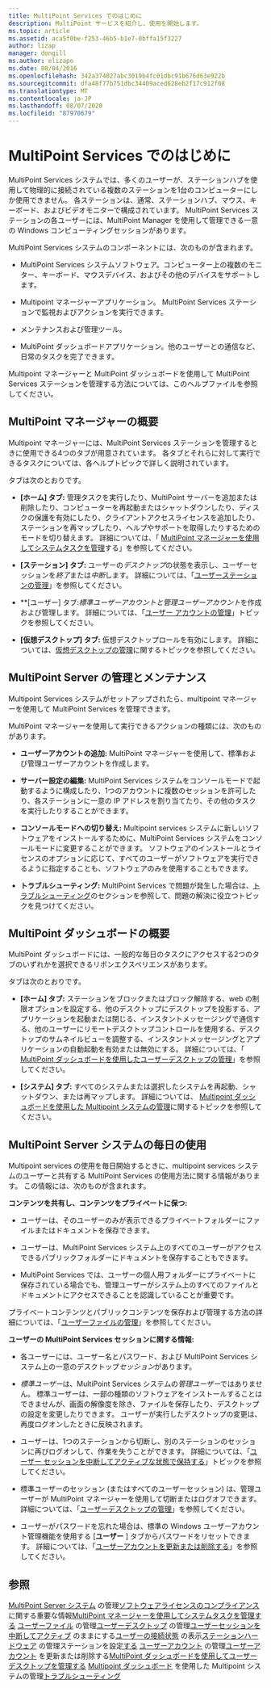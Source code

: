 ```yaml
---
title: MultiPoint Services でのはじめに
description: MultiPoint サービスを紹介し、使用を開始します。
ms.topic: article
ms.assetid: aca5f0be-f253-46b5-b1e7-0bffa15f3227
author: lizap
manager: dongill
ms.author: elizapo
ms.date: 08/04/2016
ms.openlocfilehash: 342a374027abc3019b4fc01dbc91b676d63e922b
ms.sourcegitcommit: dfa48f77b751dbc34409aced628eb2f17c912f08
ms.translationtype: MT
ms.contentlocale: ja-JP
ms.lasthandoff: 08/07/2020
ms.locfileid: "87970679"
---
```

# <a name="getting-started-with-multipoint-services"></a>MultiPoint Services でのはじめに
MultiPoint Services システムでは、多くのユーザーが、ステーションハブを使用して物理的に接続されている複数のステーションを1台のコンピューターにしか使用できません。 各ステーションは、通常、ステーションハブ、マウス、キーボード、およびビデオモニターで構成されています。 MultiPoint Services ステーションの各ユーザーには、MultiPoint Manager を使用して管理できる一意の Windows コンピューティングセッションがあります。

MultiPoint Services システムのコンポーネントには、次のものが含まれます。

-   MultiPoint Services システムソフトウェア。コンピューター上の複数のモニター、キーボード、マウスデバイス、およびその他のデバイスをサポートします。

-   Multipoint マネージャーアプリケーション。 MultiPoint Services ステーションで監視およびアクションを実行できます。

-   メンテナンスおよび管理ツール。

-   MultiPoint ダッシュボードアプリケーション。他のユーザーとの通信など、日常のタスクを完了できます。

Multipoint マネージャーと MultiPoint ダッシュボードを使用して MultiPoint Services ステーションを管理する方法については、このヘルプファイルを参照してください。

## <a name="overview-of-multipoint-manager"></a>MultiPoint マネージャーの概要
Multipoint マネージャーには、MultiPoint Services ステーションを管理するときに使用できる4つのタブが用意されています。 各タブとそれらに対して実行できるタスクについては、各ヘルプトピックで詳しく説明されています。

タブは次のとおりです。

-   **[ホーム] タブ:** 管理タスクを実行したり、MultiPoint サーバーを追加または削除したり、コンピューターを再起動またはシャットダウンしたり、ディスクの保護を有効にしたり、クライアントアクセスライセンスを追加したり、ステーションを再マップしたり、ヘルプやサポートを取得したりするためのモードを切り替えます。 詳細については、「 [MultiPoint マネージャーを使用してシステムタスクを管理](Manage-System-Tasks-Using-MultiPoint-Manager.md)する」を参照してください。

-   **[ステーション] タブ:** ユーザーの*デスクトップ*の状態を表示し、ユーザーセッションを*終了*または*中断*します。 詳細については、「[ユーザーステーションの管理](Manage-User-Stations.md)」を参照してください。

-   **[ユーザー] タブ:***標準ユーザーアカウント*と*管理ユーザーアカウント*を作成および管理します。 詳細については、「[ユーザー アカウントの管理](Manage-User-Accounts.md)」トピックを参照してください。

-   **[仮想デスクトップ] タブ:** 仮想デスクトップロールを有効にします。 詳細については、[仮想デスクトップの管理](Manage-Virtual-Desktops.md)に関するトピックを参照してください。

## <a name="multipoint-server-management-and-maintenance"></a>MultiPoint Server の管理とメンテナンス
Multipoint Services システムがセットアップされたら、multipoint マネージャーを使用して MultiPoint Services を管理できます。

MultiPoint マネージャーを使用して実行できるアクションの種類には、次のものがあります。

-   **ユーザーアカウントの追加:** MultiPoint マネージャーを使用して、標準および管理ユーザーアカウントを作成します。

-   **サーバー設定の編集:** MultiPoint Services システムをコンソールモードで起動するように構成したり、1つのアカウントに複数のセッションを許可したり、各ステーションに一意の IP アドレスを割り当てたり、その他のタスクを実行したりすることができます。

-   **コンソールモードへの切り替え:** Multipoint services システムに新しいソフトウェアをインストールするために、MultiPoint Services システムをコンソールモードに変更することができます。 ソフトウェアのインストールとライセンスのオプションに応じて、すべてのユーザーがソフトウェアを実行できるように指定することも、ソフトウェアのみを使用することもできます。

-   **トラブルシューティング:** MultiPoint Services で問題が発生した場合は、[トラブルシューティング](Troubleshooting.md)のセクションを参照して、問題の解決に役立つトピックを見つけてください。

## <a name="overview-of-multipoint-dashboard"></a>MultiPoint ダッシュボードの概要
MultiPoint ダッシュボードには、一般的な毎日のタスクにアクセスする2つのタブのいずれかを選択できるリボンエクスペリエンスがあります。

タブは次のとおりです。

-   **[ホーム] タブ:** ステーションをブロックまたはブロック解除する、web の制限オプションを設定する、他のデスクトップにデスクトップを投影する、アプリケーションを起動または閉じる、インスタントメッセージングで通信する、他のユーザーにリモートデスクトップコントロールを使用する、デスクトップのサムネイルビューを調整する、インスタントメッセージングとアプリケーションの自動起動を有効または無効にする。 詳細については、「 [MultiPoint ダッシュボードを使用したユーザーデスクトップの管理](Manage-User-Desktops-Using-MultiPoint-Dashboard.md)」を参照してください。

-   **[システム] タブ:** すべてのシステムまたは選択したシステムを再起動、シャットダウン、または再マップします。 詳細については、 [Multipoint ダッシュボードを使用した Multipoint システムの管理](Manage-MultiPoint-Systems-Using-MultiPoint-Dashboard.md)に関するトピックを参照してください。

## <a name="daily-use-of-your-multipoint-server-system"></a>MultiPoint Server システムの毎日の使用
Multipoint services の使用を毎日開始するときに、multipoint services システムのユーザーと共有する MultiPoint Services の使用方法に関する情報があります。 この情報には、次のものが含まれます。

**コンテンツを共有し、コンテンツをプライベートに保つ:**

-   ユーザーは、そのユーザーのみが表示できるプライベートフォルダーにファイルまたはドキュメントを保存できます。

-   ユーザーは、MultiPoint Services システム上のすべてのユーザーがアクセスできるパブリックフォルダーにドキュメントを保存することもできます。

-   MultiPoint Services では、ユーザーの個人用フォルダーにプライベートに保存されている場合でも、管理ユーザーがシステム上のすべてのファイルとドキュメントにアクセスできることを認識していることが重要です。

プライベートコンテンツとパブリックコンテンツを保存および管理する方法の詳細については、「[ユーザーファイルの管理](Manage-User-Files.md)」を参照してください。

**ユーザーの MultiPoint Services セッションに関する情報:**

-   各ユーザーには、ユーザー名とパスワード、および MultiPoint Services システム上の一意のデスクトップ*セッション*があります。

-   *標準ユーザー*は、MultiPoint Services システムの*管理ユーザー*ではありません。 標準ユーザーは、一部の種類のソフトウェアをインストールすることはできませんが、画面の解像度を除き、ファイルを保存したり、デスクトップの設定を変更したりできます。 ユーザーが実行したデスクトップの変更は、再度ログオンしたときに反映されます。

-   ユーザーは、1つのステーションから切断し、別のステーションのセッションに再びログオンして、作業を失うことができます。 詳細については、「[ユーザー セッションを中断してアクティブな状態で保持する](Suspend-and-Leave-User-Session-Active.md)」トピックを参照してください。

-   標準ユーザーのセッション (またはすべてのユーザーセッション) は、管理ユーザーが MultiPoint マネージャーを使用して切断またはログオフできます。 詳細については、「[ユーザーデスクトップの管理](manage-user-desktops-using-multipoint-dashboard.md)」を参照してください。

-   ユーザーがパスワードを忘れた場合は、標準の Windows ユーザーアカウント管理機能を使用する [**ユーザー** ] タブからパスワードをリセットできます。 詳細については、「[ユーザーアカウントを更新または削除する](Update-or-Delete-a-User-Account.md)」を参照してください。

## <a name="see-also"></a>参照
[MultiPoint Server システム](managing-your-multipoint-services-system.md) 
 の管理[ソフトウェアライセンスのコンプライアンス](Important-Information-about-Software-License-Compliance.md) 
 に関する重要な情報[MultiPoint マネージャーを使用してシステムタスクを管理する](Manage-System-Tasks-Using-MultiPoint-Manager.md) 
[ユーザーファイル](Manage-User-Files.md) 
 の管理[ユーザーデスクトップ](manage-user-desktops-using-multipoint-dashboard.md) 
 の管理[ユーザーセッションを中断してアクティブ](Suspend-and-Leave-User-Session-Active.md) 
 のままにする[ユーザーの接続状態](View-User-Connection-Status.md) 
 の表示[ステーションハードウェア](Manage-Station-Hardware.md) 
 の管理ステーションを設定[する](Set-Up-a-Station.md) 
[ユーザーアカウント](Manage-User-Accounts.md) 
 の管理[ユーザーアカウント](Update-or-Delete-a-User-Account.md) 
 を更新または削除する[MultiPoint ダッシュボードを使用してユーザーデスクトップを管理する](Manage-User-Desktops-Using-MultiPoint-Dashboard.md) 
[Multipoint ダッシュボード](Manage-MultiPoint-Systems-Using-MultiPoint-Dashboard.md) 
 を使用した Multipoint システムの管理[トラブルシューティング](Troubleshooting.md)

